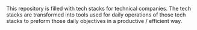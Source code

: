 This repository is filled with tech stacks for technical companies.  The tech stacks are transformed into tools used for daily operations of those tech stacks to preform those daily objectives in a productive / efficient way.

